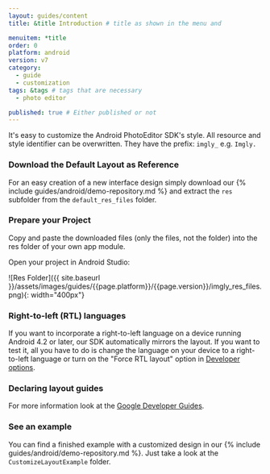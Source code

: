 ```yaml
---
layout: guides/content
title: &title Introduction # title as shown in the menu and

menuitem: *title
order: 0
platform: android
version: v7
category:
  - guide
  - customization
tags: &tags # tags that are necessary
  - photo editor

published: true # Either published or not
---
```



It's easy to customize the Android PhotoEditor SDK's style.
​All resource and style identifier can be overwritten. They have the prefix: `imgly_` e.g. `Imgly.`
​
### Download the Default Layout as Reference
For an easy creation of a new interface design simply download our {% include guides/android/demo-repository.md %} and extract the `res` subfolder from the `default_res_files` folder.

### Prepare your Project
Copy and paste the downloaded files (only the files, not the folder) into the res folder of your own app module.

Open your project in Android Studio:

![Res Folder]({{ site.baseurl }}/assets/images/guides/{{page.platform}}/{{page.version}}/imgly_res_files.png){: width="400px"}

### Right-to-left \(RTL\) languages

If you want to incorporate a right-to-left language on a device running Android 4.2 or later, our SDK automatically mirrors the layout. If you want to test it, all you have to do is change the language on your device to a right-to-left language or turn on the "Force RTL layout" option in [Developer options](https://developer.android.com/studio/debug/dev-options.html#enable).



### Declaring layout guides

For more information look at the [Google Developer Guides]( http://developer.android.com/guide/topics/ui/declaring-layout.html).

### See an example

You can find a finished example with a customized design in our {% include guides/android/demo-repository.md %}. Just take a look at the `CustomizeLayoutExample` folder.

